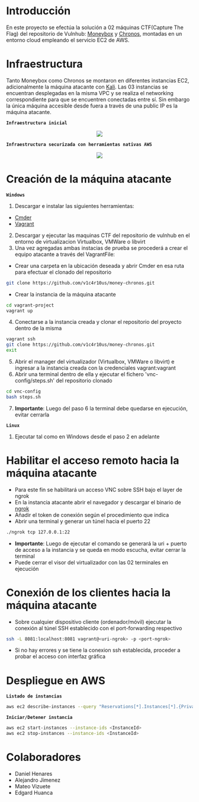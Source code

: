 # Introducción
En este proyecto se efectúa la solución a 02 máquinas CTF(Capture The Flag) del repositorio de Vulnhub: [Moneybox](https://www.vulnhub.com/entry/moneybox-1,653/) y [Chronos](https://www.vulnhub.com/entry/chronos-1,735/), montadas en un entorno cloud empleando el servicio EC2 de AWS.

# Infraestructura
Tanto Moneybox como Chronos se montaron en diferentes instancias EC2, adicionalmente la máquina atacante con [Kali](https://www.kali.org/get-kali/#kali-platforms). Las 03 instancias se encuentran desplegadas en la misma VPC y se realiza el networking correspondiente para que se encuentren conectadas entre sí. Sin embargo la única máquina accesible desde fuera a través de una public IP es la máquina atacante.

**`Infraestructura inicial`**
<p align="center"><img src="https://drive.google.com/uc?export=view&id=11c5o4umxrLiI0OOnam64kf3EjaVgHJ2X"></img></p>

**`Infraestructura securizada con herramientas nativas AWS`**
<p align="center"><img src="https://drive.google.com/uc?export=view&id=1pADHae9b56royVwhx0JmwbbxH67-VIH5"></img></a>

# Creación de la máquina atacante

**`Windows`**
1. Descargar e instalar las siguientes herramientas:
+ [Cmder](https://cmder.app/)
+ [Vagrant](https://www.vagrantup.com/)
2. Descargar y ejecutar las maquinas CTF del repositorio de vulnhub en el entorno de virtualizacion Virtualbox, VMWare o libvirt
3. Una vez agregadas ambas instacias de prueba se procederá a crear el equipo atacante a través del VagrantFile:
+ Crear una carpeta en la ubicación deseada y abrir Cmder en esa ruta para efectuar el clonado del repositorio
```bash
git clone https://github.com/v1c4r10us/money-chronos.git
```
+ Crear la instancia de la máquina atacante
```bash
cd vagrant-project
vagrant up
```
4. Conectarse a la instancia creada y clonar el repositorio del proyecto dentro de la misma
```bash
vagrant ssh
git clone https://github.com/v1c4r10us/money-chronos.git
exit
```
5. Abrir el manager del virtualizador (Virtualbox, VMWare o libvirt) e ingresar a la instancia creada con la credenciales vagrant:vagrant
6. Abrir una terminal dentro de ella y ejecutar el fichero 'vnc-config/steps.sh' del repositorio clonado
```bash
cd vnc-config
bash steps.sh
```
7. **Importante**: Luego del paso 6 la terminal debe quedarse en ejecución, evitar cerrarla

**`Linux`**
1. Ejecutar tal como en Windows desde el paso 2 en adelante

# Habilitar el acceso remoto hacia la máquina atacante
+ Para este fin se habilitará un acceso VNC sobre SSH bajo el layer de ngrok
+ En la instancia atacante abrir el navegador y descargar el binario de [ngrok](https://dashboard.ngrok.com/signup) 
+ Añadir el token de conexión según el procedimiento que indica
+ Abrir una terminal y generar un túnel hacia el puerto 22
```bash
./ngrok tcp 127.0.0.1:22
```
+ **Importante**: Luego de ejecutar el comando se generará la uri + puerto de acceso a la instancia y se queda en modo escucha, evitar cerrar la terminal
+ Puede cerrar el visor del virtualizador con las 02 terminales en ejecución

# Conexión de los clientes hacia la máquina atacante
+ Sobre cualquier dispositivo cliente (ordenador/móvil) ejecutar la conexión al túnel SSH establecido con el port-forwarding respectivo
```bash
ssh -L 8081:localhost:8081 vagrant@<uri-ngrok> -p <port-ngrok>
```
+ Si no hay errores y se tiene la conexion ssh establecida, proceder a probar el acceso con interfaz gráfica

# Despliegue en AWS

**`Listado de instancias`**
```bash
aws ec2 describe-instances --query "Reservations[*].Instances[*].{PrivateIp:PrivateIpAddress,PublicIp:PublicIpAddress,Name:Tags[0].Value, State:State.Name, Id:InstanceId}" --output table
```
**`Iniciar/Detener instancia`**
```bash
aws ec2 start-instances --instance-ids <InstanceId>
aws ec2 stop-instances --instance-ids <InstanceId>
```

# Colaboradores
+ Daniel Henares
+ Alejandro Jimenez
+ Mateo Vizuete
+ Edgard Huanca
